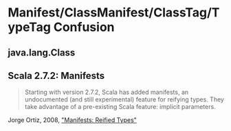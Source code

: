 
# Manifest/ClassManifest/ClassTag/TypeTag Confusion

## java.lang.Class<T>

## Scala 2.7.2: Manifests

> Starting with version 2.7.2, Scala has added manifests, an undocumented (and still experimental) 
> feature for reifying types. They take advantage of a pre-existing Scala feature: implicit parameters.

Jorge Ortiz, 2008, ["Manifests: Reified Types"](http://archive.li/X4CzM)
